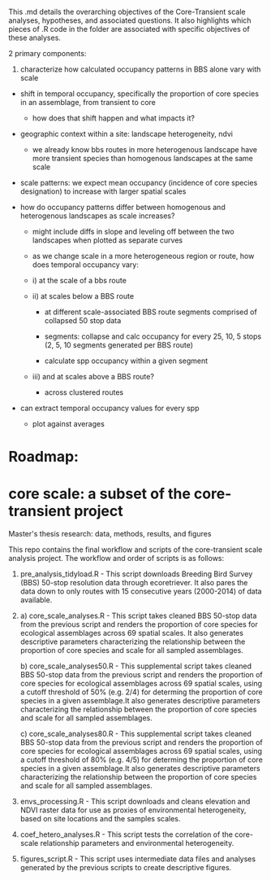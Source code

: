 This .md details the overarching objectives of the Core-Transient scale analyses, hypotheses, and associated questions. 
It also highlights which pieces of .R code in the folder are associated with specific objectives of these analyses.  


2 primary components: 

1) characterize how calculated occupancy patterns in BBS alone vary with scale 

* shift in temporal occupancy, specifically the proportion of core species in an assemblage, from transient to core 

	- how does that shift happen and what impacts it? 

* geographic context within a site: landscape heterogeneity, ndvi 

	- we already know bbs routes in more heterogenous landscape have more transient species than homogenous landscapes at the same scale

* scale patterns: we expect mean occupancy (incidence of core species designation) to increase with larger spatial scales 

* how do occupancy patterns differ between homogenous and heterogenous landscapes as scale increases? 

	- might include diffs in slope and leveling off between the two landscapes when plotted as separate curves

	- as we change scale in a more heterogeneous region or route, how does temporal occupancy vary:

	- i) at the scale of a bbs route
	
	- ii) at scales below a BBS route
	
		- at different scale-associated BBS route segments comprised of collapsed 50 stop data 
		
		- segments: collapse and calc occupancy for every 25, 10, 5 stops (2, 5, 10 segments generated per BBS route) 
		
		- calculate spp occupancy within a given segment 
	
	- iii) and at scales above a BBS route? 
	
		- across clustered routes 


* can extract temporal occupancy values for every spp 

	- plot against averages 


# Roadmap: 
# core scale: a subset of the core-transient project 
Master's thesis research: data, methods, results, and figures


This repo contains the final workflow and scripts of the core-transient scale analysis project. The workflow and order of scripts is as follows: 

1) pre_analysis_tidyload.R - This script downloads Breeding Bird Survey (BBS) 50-stop resolution data through ecoretriever. It also pares the data down to only routes with 15 consecutive years (2000-2014) of data available. 

2) a) core_scale_analyses.R - This script takes cleaned BBS 50-stop data from the previous script and renders the proportion of core species for ecological assemblages across 69 spatial scales. It also generates descriptive parameters characterizing the relationship between the proportion of core species and scale for all sampled assemblages.   

    b) core_scale_analyses50.R - This supplemental script takes cleaned BBS 50-stop data from the previous script and renders the proportion of core species for ecological assemblages across 69 spatial scales, using a cutoff threshold of 50% (e.g. 2/4) for determing the proportion of core species in a given assemblage.It also generates descriptive parameters characterizing the relationship between the proportion of core species and scale for all sampled assemblages.   

    c) core_scale_analyses80.R - This supplemental script takes cleaned BBS 50-stop data from the previous script and renders the proportion of core species for ecological assemblages across 69 spatial scales, using a cutoff threshold of 80% (e.g. 4/5) for determing the proportion of core species in a given assemblage.It also generates descriptive parameters characterizing the relationship between the proportion of core species and scale for all sampled assemblages.   

3) envs_processing.R - This script downloads and cleans elevation and NDVI raster data for use as proxies of environmental heterogeneity, based on site locations and the samples scales. 

4) coef_hetero_analyses.R - This script tests the correlation of the core-scale relationship parameters and environmental heterogeneity. 

5) figures_script.R - This script uses intermediate data files and analyses generated by the previous scripts to create descriptive figures. 

